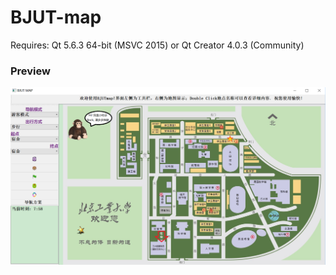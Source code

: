 # BJUT-map

Requires: Qt 5.6.3 64-bit (MSVC 2015) or Qt Creator 4.0.3 (Community)

### Preview

![image](https://github.com/BockSong/BJUT-map/blob/master/screenshots.PNG)
